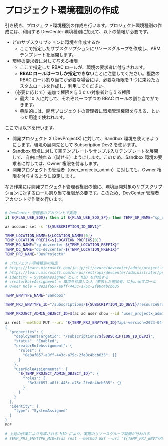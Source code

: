 # プロジェクト環境種別の作成

引き続き、プロジェクト環境種別の作成を行います。プロジェクト環境種別の作成には、利用する DevCenter 環境種別に加えて、以下の情報が必要です。

- どのサブスクリプションに環境を作成するか
  - ここで指定したサブスクリプションにリソースグループを作成し、ARM テンプレートを展開します。
- 環境の要求者に対して与える権限
  - ここで指定した RBAC ロールが、環境の要求者に付与されます。
  - **RBAC ロールは一つしか指定できない**ことに注意してください。複数の RBAC ロール割り当てが必要な場合には、必要な権限を 1 つに束ねたカスタムロールを作成し、利用してください。
- （必要に応じて）追加で権限を与えたい対象者と与える権限
  - 最大 10 人に対して、それぞれ一つずつの RBAC ロールの割り当てができます。
  - 典型的には、開発プロジェクトの管理者に環境管理権限を与える、といった用途で使われます。

ここでは以下を行います。

- 開発プロジェクト X (DevProjectX) に対して、Sandbox 環境を使えるようにします。環境の展開先として Subscription Dev2 を使います。
- Sandbox 環境に対して空テンプレートやサンプル入りテンプレートを展開して、自由に触れる（試せる）ようにします。このため、Sandbox 環境の要求者に対しては、Owner 権限を付与します。
- 開発プロジェクトの管理者（user_projectx_admin）に対しても、Owner 権限を付与するように設定します。

なお作業には開発プロジェクト管理者権限の他に、環境展開対象のサブスクリプションに対するロール割り当て権限が必要です。このため、DevCenter 管理者アカウントで作業を行います。

```bash

# DevCenter 管理者のアカウントで実施
if ${FLAG_USE_SOD}; then if ${FLAG_USE_SOD_SP}; then TEMP_SP_NAME="sp_dev1_ops"; az login --service-principal --username ${SP_APP_IDS[${TEMP_SP_NAME}]} --password "${SP_PWDS[${TEMP_SP_NAME}]}" --tenant ${PRIMARY_DOMAIN_NAME} --allow-no-subscriptions; else az account clear; az login -u "user_dev1_ops@${PRIMARY_DOMAIN_NAME}" -p "${ADMIN_PASSWORD}"; fi; fi

az account set -s "${SUBSCRIPTION_ID_DEV1}"

TEMP_LOCATION_NAME=${LOCATION_NAMES[0]}
TEMP_LOCATION_PREFIX=${LOCATION_PREFIXS[0]}
TEMP_RG_NAME="rg-devcenter-${TEMP_LOCATION_PREFIX}"
TEMP_DC_NAME="dc-devcenter-${TEMP_LOCATION_PREFIX}"
TEMP_PRJ_NAME="DevProjectX"

# プロジェクト環境種別の指定
# https://learn.microsoft.com/ja-jp/cli/azure/devcenter/admin/project-environment-type?view=azure-cli-latest#az-devcenter-admin-project-environment-type-create
# https://learn.microsoft.com/en-us/rest/api/devcenter/administrator/project-environment-types/create-or-update?tabs=HTTP
# identity = SystemAssigned として MID を作成する
# creatorRoleAssignment = 環境を作成した人（要求した開発者）に払い出すロール
# Owner Role = 8e3af657-a8ff-443c-a75c-2fe8c4bcb635

TEMP_ENVTYPE_NAME="Sandbox"

TEMP_PRJ_ENVTYPE_ID="/subscriptions/${SUBSCRIPTION_ID_DEV1}/resourceGroups/${TEMP_RG_NAME}/providers/Microsoft.DevCenter/projects/${TEMP_PRJ_NAME}/environmentTypes/${TEMP_ENVTYPE_NAME}"

TEMP_PROJECT_ADMIN_OBJECT_ID=$(az ad user show --id "user_projectx_admin@${PRIMARY_DOMAIN_NAME}" --query id -o tsv)

az rest --method PUT --uri "${TEMP_PRJ_ENVTYPE_ID}?api-version=2023-04-01" --body @- <<EOF
{
  "properties": {
    "deploymentTargetId": "/subscriptions/${SUBSCRIPTION_ID_DEV2}",
    "status": "Enabled",
    "creatorRoleAssignment": {
      "roles": {
        "8e3af657-a8ff-443c-a75c-2fe8c4bcb635": {}
      }
    },
    "userRoleAssignments": {
      "${TEMP_PROJECT_ADMIN_OBJECT_ID}": {
        "roles": {
          "8e3af657-a8ff-443c-a75c-2fe8c4bcb635": {}
        }
      }
    }
  },
  "identity": {
    "type": "SystemAssigned"
  }
}
EOF

# 上記の作業により作成される MID により、実際のリソースグループ展開が行われる
# TEMP_PRJ_ENVTYPE_MID=$(az rest --method GET --uri "${TEMP_PRJ_ENVTYPE_ID}?api-version=2023-04-01" --query identity.principalId -o tsv)

```
